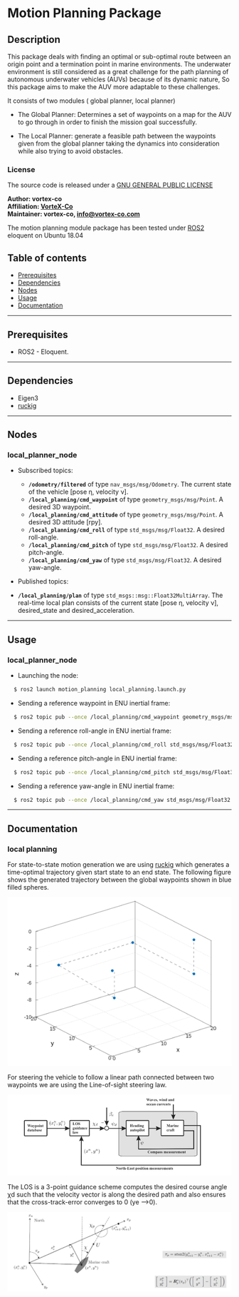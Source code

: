 # Motion Planning Package

## Description

This package deals with finding an optimal or sub-optimal route between an origin point and a termination point in marine environments. The underwater environment is still considered as a great challenge for the path planning of autonomous underwater vehicles (AUVs) because of its dynamic nature, So this package aims to make the AUV more adaptable to these challenges.

It consists of two modules ( global planner, local planner)


* The Global Planner: Determines a set of waypoints on a map for the AUV to go through in order to finish the mission goal successfully.

* The Local Planner: generate a feasible path between the waypoints given from the global planner taking the dynamics into consideration while also trying to avoid obstacles.


### License

The source code is released under a [GNU GENERAL PUBLIC LICENSE](https://github.com/VorteX-co/VAUV/blob/master/LICENSE)

**Author: vortex-co<br />
Affiliation: [VorteX-Co](https://vortex-co.com/home)<br />
Maintainer: vortex-co, info@vortex-co.com**

The motion planning  module package has been tested under [ROS2](https://index.ros.org/doc/ros2/) eloquent on Ubuntu 18.04 


## Table of contents

* [Prerequisites](#Prerequisites)
* [Dependencies](#Dependencies )
* [Nodes](#Nodes)
* [Usage](#Usage)
* [Documentation](#Documentation)


--------
Prerequisites
------

* ROS2 - Eloquent.

--------
Dependencies
------

* Eigen3
* [ruckig](https://github.com/pantor/ruckig)


--------
Nodes
------

### local_planner_node

- Subscribed topics:

  - **`/odometry/filtered`** of type `nav_msgs/msg/Odometry`. The current state of the vehicle [pose η, velocity ν].
  - **`/local_planning/cmd_waypoint`** of type `geometry_msgs/msg/Point`. A desired 3D waypoint.
  - **`/local_planning/cmd_attitude`** of type `geometry_msgs/msg/Point`. A desired 3D attitude [rpy].
  - **`/local_planning/cmd_roll`** of type `std_msgs/msg/Float32`. A desired roll-angle.
  - **`/local_planning/cmd_pitch`** of type `std_msgs/msg/Float32`. A desired pitch-angle.
  - **`/local_planning/cmd_yaw`** of type `std_msgs/msg/Float32`. A desired yaw-angle.


- Published topics:
 - **`/local_planning/plan`** of type `std_msgs::msg::Float32MultiArray`. The real-time local plan consists of the  current state [pose η, velocity ν],
 desired_state and desired_acceleration.


--------
Usage
------


### local_planner_node


* Launching the node:

```sh
  $ ros2 launch motion_planning local_planning.launch.py
```

* Sending a reference waypoint in ENU inertial frame:

```sh
  $ ros2 topic pub --once /local_planning/cmd_waypoint geometry_msgs/msg/Point "{x: 48.5 , y: 35.5, z: -40.0}"
```

* Sending a reference roll-angle in ENU inertial frame:

```sh
  $ ros2 topic pub --once /local_planning/cmd_roll std_msgs/msg/Float32 "{data: 0.5}"
```

* Sending a reference pitch-angle in ENU inertial frame:

```sh
  $ ros2 topic pub --once /local_planning/cmd_pitch std_msgs/msg/Float32 "{data: 0.7071}"
```

* Sending a reference yaw-angle in ENU inertial frame:

```sh
  $ ros2 topic pub --once /local_planning/cmd_yaw std_msgs/msg/Float32 "{data: 0.52}"
```


--------
Documentation
------


### local planning

For state-to-state motion generation we are using [ruckig](https://github.com/pantor/ruckig) which generates a time-optimal trajectory given start state to an end state. The following figure shows the generated trajectory between the global waypoints shown in blue filled spheres.


![local_plan](./imgs/local_plan.png)



For steering the vehicle to follow a linear path connected between two waypoints we are using the Line-of-sight steering law.

![los_block](./imgs/los_block.png)


The LOS is a 3-point guidance scheme computes the desired course angle χd such that the velocity vector is along the  desired path  and also ensures that the cross-track-error converges to 0 (ye -->0). 

![los](./imgs/los.png)

